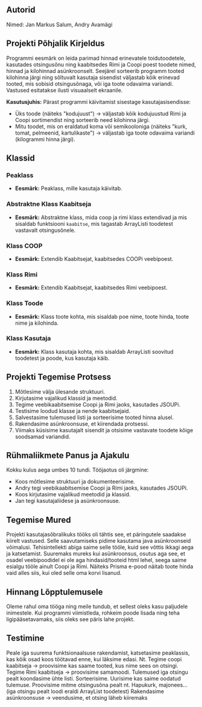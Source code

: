 ## Autorid
Nimed: Jan Markus Salum, Andry Avamägi

## Projekti Põhjalik Kirjeldus
Programmi eesmärk on leida parimad hinnad erinevatele toidutoodetele, kasutades otsingusõnu ning kaabitsedes Rimi ja Coopi poest toodete nimed, hinnad ja kilohinnad asünkroonselt. Seejärel sorteerib programm tooted kilohinna järgi ning sõltuvalt kasutaja sisendist väljastab kõik erinevad tooted, mis sobisid otsingusõnaga, või iga toote odavaima variandi. Vastused esitatakse ilusti visuaalselt ekraanile.

**Kasutusjuhis:** Pärast programmi käivitamist sisestage kasutajasisendisse:
- Üks toode (näiteks "kodujuust") -> väljastab kõik kodujuustud Rimi ja Coopi sortimendist ning sorteerib need kilohinna järgi.
- Mitu toodet, mis on eraldatud koma või semikooloniga (näiteks "kurk, tomat, pelmeenid, kartulikaste") -> väljastab iga toote odavaima variandi (kilogrammi hinna järgi).

## Klassid

### Peaklass
- **Eesmärk:** Peaklass, mille kasutaja käivitab.

### Abstraktne Klass Kaabitseja
- **Eesmärk:** Abstraktne klass, mida coop ja rimi klass extendivad ja mis sisaldab funktsiooni `kaabitse`, mis tagastab ArrayListi toodetest vastavalt otsingusõnele.

### Klass COOP
- **Eesmärk:** Extendib Kaabitsejat, kaabitsedes COOPi veebipoest.

### Klass Rimi
- **Eesmärk:** Extendib Kaabitsejat, kaabitsedes Rimi veebipoest.

### Klass Toode
- **Eesmärk:** Klass toote kohta, mis sisaldab poe nime, toote hinda, toote nime ja kilohinda.

### Klass Kasutaja
- **Eesmärk:** Klass kasutaja kohta, mis sisaldab ArrayListi soovitud toodetest ja poode, kus kasutaja käib.

## Projekti Tegemise Protsess
1. Mõtlesime välja ülesande struktuuri.
2. Kirjutasime vajalikud klassid ja meetodid.
3. Tegime veebikaabitsemise Coopi ja Rimi jaoks, kasutades JSOUPi.
4. Testisime loodud klasse ja nende kaabitsejaid.
5. Salvestasime tulemused listi ja sorteerisime tooted hinna alusel.
6. Rakendasime asünkroonsuse, et kiirendada protsessi.
7. Viimaks küsisime kasutajalt sisendit ja otsisime vastavate toodete kõige soodsamad variandid.

## Rühmaliikmete Panus ja Ajakulu
Kokku kulus aega umbes 10 tundi. Tööjaotus oli järgmine:
- Koos mõtlesime struktuuri ja dokumenteerisime.
- Andry tegi veebikaabitsemise Coopi ja Rimi jaoks, kasutades JSOUPi.
- Koos kirjutasime vajalikud meetodid ja klassid.
- Jan tegi kasutajaliidese ja asünkroonsuse.

## Tegemise Mured
Projekti kasutajasõbralikuks tööks oli tähtis see, et päringutele saadakse kiirelt vastused. Selle saavutamiseks pidime kasutama java asünkroonseid võimalusi. Tehisintellekti abiga saime selle tööle, kuid see võttis ikkagi aega ja katsetamist.
Suuremaks mureks kui asünkroonsus, osutus aga see, et osadel veebipoodidel ei ole aga hindasid/tooteid html lehel, seega saime esialgu tööle ainult Coopi ja Rimi. Näiteks Prisma e-pood näitab toote hinda vaid alles siis, kui oled selle oma korvi lisanud.

## Hinnang Lõpptulemusele
Oleme rahul oma tööga ning meile tundub, et sellest oleks kasu paljudele inimestele. Kui programmi viimistleda, rohkeim poode lisada ning teha ligipääsetavamaks, siis oleks see päris lahe projekt.

## Testimine
Peale iga suurema funktsionaalsuse rakendamist, katsetasime peaklassis, kas kõik osad koos töötavad enne, kui läksime edasi.
Nt. Tegime coopi kaabitseja -> proovisime kas saame tooted, kus nime sees on otsingi.
Tegime Rimi kaabitseja -> proovisime samamoodi.
Tulemused iga otsingu pealt koondasime ühte listi. Sorteerisime. Uurisime kas saime oodatud tulemuse.
Proovisime mitme otsingusõna pealt nt. Hapukurk, majonees… (iga otsingu pealt loodi eraldi ArrayList toodetest)
Rakendasime asünkroonsuse -> veendusime, et otsing läheb kiiremaks
